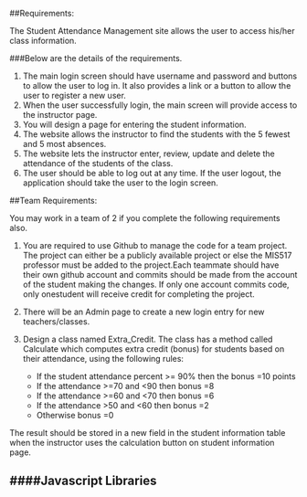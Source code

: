 ﻿##Requirements:

The Student Attendance Management site allows the user to access his/her class information.

###Below are the details of the requirements.

1. The main login screen should have username and password and buttons to allow the user to
log in. It also provides a link or a button to allow the user to register a new user.
2. When the user successfully login, the main screen will provide access to the instructor page.
3. You will design a page for entering the student information.
4. The website allows the instructor to find the students with the 5 fewest and 5 most absences.
5. The website lets the instructor enter, review, update and delete the attendance of the students of the class.
6. The user should be able to log out at any time. If the user logout, the application should take the user to the login screen.

##Team Requirements:

You may work in a team of 2 if you complete the following requirements also.

1. You are required to use Github to manage the code for a team project. The project can either be a publicly available project or else the MIS517 professor must be added to the project.Each teammate should have their own github account and commits should be made from the account of the student making the changes. If only one account commits code, only onestudent will receive credit for completing the project.

2. There will be an Admin page to create a new login entry for new teachers/classes.

3. Design a class named Extra_Credit. The class has a method called Calculate which
computes extra credit (bonus) for students based on their attendance, using the following rules:

    - If the student attendance percent >= 90% then the bonus =10 points
    - If the attendance >=70 and <90 then bonus =8
    - If the attendance >=60 and <70 then bonus =6
    - If the attendance >50 and <60 then bonus =2
    - Otherwise bonus =0

The result should be stored in a new field in the student information table when the
instructor uses the calculation button on student information page.



####Javascript Libraries
- 

